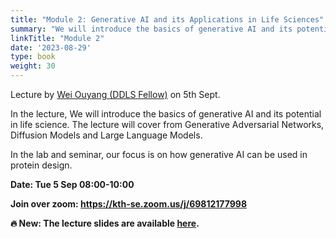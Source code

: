 ```yaml
---
title: "Module 2: Generative AI and its Applications in Life Sciences"
summary: "We will introduce the basics of generative AI and its potential in life science. We will also cover recent trend of using generative large-language models and practical skills on how to use ChatGPT for reading, writing, planning and code generation. Lecture by Wei Ouyang (DDLS Fellow) on 5th Sept."
linkTitle: "Module 2"
date: '2023-08-29'
type: book
weight: 30
---
```


Lecture by [Wei Ouyang (DDLS Fellow)](https://www.scilifelab.se/researchers/wei-ouyang/) on 5th Sept.

In the lecture, We will introduce the basics of generative AI and its potential in life science. The lecture will cover from Generative Adversarial Networks, Diffusion Models and Large Language Models.

In the lab and seminar, our focus is on how generative AI can be used in protein design.

**Date: Tue 5 Sep 08:00-10:00**

**Join over zoom: https://kth-se.zoom.us/j/69812177998**

**🔥 New: The lecture slides are available [here](/uploads/Lecture-Generative-AI-and-whole-cell-modeling.pdf).**
